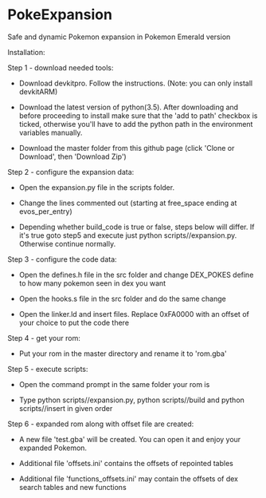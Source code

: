 # PokeExpansion
Safe and dynamic Pokemon expansion in Pokemon Emerald version

Installation:

Step 1 - download needed tools:

- Download devkitpro. Follow the instructions.
(Note: you can only install devkitARM)

- Download the latest version of python(3.5).
After downloading and before proceeding to install make sure that the 'add to path' checkbox is ticked, otherwise you'll have to add the python path in the environment variables manually.

- Download the master folder from this github page
(click 'Clone or Download', then 'Download Zip')

Step 2 - configure the expansion data:

- Open the expansion.py file in the scripts folder.

- Change the lines commented out
(starting at free_space ending at evos_per_entry)

- Depending whether build_code is true or false, steps below will differ. If it's true goto step5 and execute just python scripts//expansion.py. Otherwise continue normally.

Step 3 - configure the code data:

- Open the defines.h file in the src folder and change DEX_POKES define to how many pokemon seen in dex you want

- Open the hooks.s file in the src folder and do the same change

- Open the linker.ld and insert files. Replace 0xFA0000 with an offset of your choice to put the code there

Step 4 - get your rom:

- Put your rom in the master directory and rename it to 'rom.gba'

Step 5 - execute scripts:

- Open the command prompt in the same folder your rom is

- Type python scripts//expansion.py, python scripts//build and python scripts//insert in given order

Step 6 - expanded rom along with offset file are created:

- A new file 'test.gba' will be created. You can open it and enjoy your expanded Pokemon.

- Additional file 'offsets.ini' contains the offsets of repointed tables

- Additional file 'functions_offsets.ini' may contain the offsets of dex search tables and new functions
